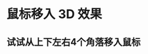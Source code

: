# 鼠标移入 3D 效果
## 试试从上下左右4个角落移入鼠标
<MouseHover />

<script setup>
import MouseHover from './3DHover.vue'
</script>
